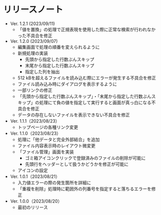 # リリースノート

- Ver. 1.2.1 (2023/09/11)
  - 「値を置換」の処理で正規表現を使用した際に正常な検索が行われなかった不具合を修正
- Ver. 1.2.0 (2023/09/07)
  - 編集画面で処理の順番を変えられるように
  - 新規処理の実装
    - 先頭から指定した行数ぶんスキップ
    - 末尾から指定した行数ぶんスキップ
    - 指定した列を抽出
  - 512 kBを超えるファイルを読み込む際にエラーが発生する不具合を修正
  - ファイル読み込み時にダイアログを表示するように
  - 一部リンクの修正
  - 「先頭から指定した行数ぶんスキップ」・「末尾から指定した行数ぶんスキップ」の処理にて負の値を指定して実行すると画面が真っ白になる不具合を修正
  - データの存在しないファイルを表示できない不具合を修正
- Ver. 1.1.1（2023/08/23）
  - トップページの各種リンク変更
- Ver. 1.1.0（2023/08/23）    
  - 処理に「他データと完全外部結合」を追加
  - ファイル内容表示時のレイアウト微変更
  - 「ファイル管理」画面を実装
    - ゴミ箱アイコンクリックで登録済みのファイルの削除が可能に
    - 先頭行をヘッダーとして扱うかどうかを修正が可能に
  - アイコンの設定
- Ver. 1.0.1（2023/08/21）
  - 入力値エラーの際の発生箇所を詳細に
  - 「重複を削除」処理時に範囲外の列番号を指定すると落ちるエラーを修正
- Ver. 1.0.0（2023/08/20）
  - 最初のリリース
